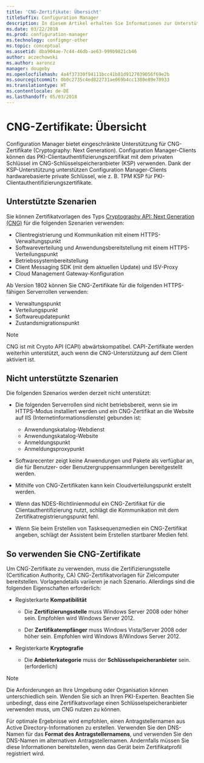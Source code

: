 ```yaml
---
title: 'CNG-Zertifikate: Übersicht'
titleSuffix: Configuration Manager
description: In diesem Artikel erhalten Sie Informationen zur Unterstützung von CNG-Zertifikaten (Cryptography Next Generation) für Configuration Manager-Clients und -Server.
ms.date: 03/22/2018
ms.prod: configuration-manager
ms.technology: configmgr-other
ms.topic: conceptual
ms.assetid: dba904ae-7c44-46db-ae63-999b9821cb46
author: aczechowski
ms.author: aaroncz
manager: dougeby
ms.openlocfilehash: 4a4f37330f94111bcc41b81d9127039056f69e2b
ms.sourcegitcommit: 0b0c2735c4ed822731ae069b4cc1380e89e78933
ms.translationtype: HT
ms.contentlocale: de-DE
ms.lasthandoff: 05/03/2018
---
```

# <a name="cng-certificates-overview"></a>CNG-Zertifikate: Übersicht
<!-- 1356191 --> 

Configuration Manager bietet eingeschränkte Unterstützung für CNG-Zertifikate (Cryptography: Next Generation). Configuration Manager-Clients können das PKI-Clientauthentifizierungszertifikat mit dem privaten Schlüssel im CNG-Schlüsselspeicheranbieter (KSP) verwenden. Dank der KSP-Unterstützung unterstützen Configuration Manager-Clients hardwarebasierte private Schlüssel, wie z. B. TPM KSP für PKI-Clientauthentifizierungszertifikate.

## <a name="supported-scenarios"></a>Unterstützte Szenarien
Sie können Zertifikatvorlagen des Typs [Cryptography API: Next Generation (CNG)](https://msdn.microsoft.com/library/windows/desktop/bb204775.aspx) für die folgenden Szenarien verwenden:

- Clientregistrierung und Kommunikation mit einem HTTPS-Verwaltungspunkt   
- Softwareverteilung und Anwendungsbereitstellung mit einem HTTPS-Verteilungspunkt   
- Betriebssystembereitstellung  
- Client Messaging SDK (mit dem aktuellen Update) und ISV-Proxy   
- Cloud Management Gateway-Konfiguration  

Ab Version 1802 können Sie CNG-Zertifikate für die folgenden HTTPS-fähigen Serverrollen verwenden: <!-- 1357314 -->   
- Verwaltungspunkt
- Verteilungspunkt
- Softwareupdatepunkt
- Zustandsmigrationspunkt     

> [!NOTE]
> CNG ist mit Crypto API (CAPI) abwärtskompatibel. CAPI-Zertifikate werden weiterhin unterstützt, auch wenn die CNG-Unterstützung auf dem Client aktiviert ist.

## <a name="unsupported-scenarios"></a>Nicht unterstützte Szenarien

Die folgenden Szenarios werden derzeit nicht unterstützt:

- Die folgenden Serverrollen sind nicht betriebsbereit, wenn sie im HTTPS-Modus installiert werden und ein CNG-Zertifikat an die Website auf IIS (Internetinformationsdienste) gebunden ist: 
    - Anwendungskatalog-Webdienst
    - Anwendungskatalog-Website
    - Anmeldungspunkt  
    - Anmeldungsproxypunkt  

- Softwarecenter zeigt keine Anwendungen und Pakete als verfügbar an, die für Benutzer- oder Benutzergruppensammlungen bereitgestellt werden.

- Mithilfe von CNG-Zertifikaten kann kein Cloudverteilungspunkt erstellt werden.

- Wenn das NDES-Richtlinienmodul ein CNG-Zertifikat für die Clientauthentifizierung nutzt, schlägt die Kommunikation mit dem Zertifikatregistrierungspunkt fehl.

- Wenn Sie beim Erstellen von Tasksequenzmedien ein CNG-Zertifikat angeben, schlägt der Assistent beim Erstellen startbarer Medien fehl.

## <a name="to-use-cng-certificates"></a>So verwenden Sie CNG-Zertifikate

Um CNG-Zertifikate zu verwenden, muss die Zertifizierungsstelle (Certification Authority, CA) CNG-Zertifikatvorlagen für Zielcomputer bereitstellen. Vorlagendetails variieren je nach Szenario. Allerdings sind die folgenden Eigenschaften erforderlich:

- Registerkarte **Kompatibilität**

    - Die **Zertifizierungsstelle** muss Windows Server 2008 oder höher sein. Empfohlen wird Windows Server 2012.

    - Der **Zertifikatempfänger** muss Windows Vista/Server 2008 oder höher sein. Empfohlen wird Windows 8/Windows Server 2012.

- Registerkarte **Kryptografie**

    - Die **Anbieterkategorie** muss der **Schlüsselspeicheranbieter** sein. (erforderlich)

> [!NOTE]
> Die Anforderungen an Ihre Umgebung oder Organisation können unterschiedlich sein. Wenden Sie sich an Ihren PKI-Experten. Beachten Sie unbedingt, dass eine Zertifikatsvorlage einen Schlüsselspeicheranbieter verwenden muss, um CNG nutzen zu können.

Für optimale Ergebnisse wird empfohlen, einen Antragstellernamen aus Active Directory-Informationen zu erstellen. Verwenden Sie den DNS-Namen für das **Format des Antragstellernamens**, und verwenden Sie den DNS-Namen im alternativen Antragstellernamen. Andernfalls müssen Sie diese Informationen bereitstellen, wenn das Gerät beim Zertifikatprofil registriert wird.